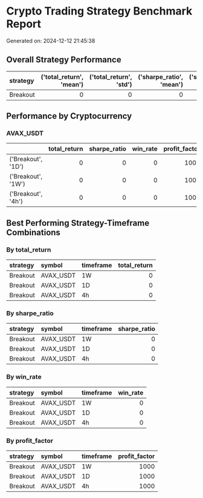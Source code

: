 # Crypto Trading Strategy Benchmark Report

Generated on: 2024-12-12 21:45:38

## Overall Strategy Performance

| strategy   |   ('total_return', 'mean') |   ('total_return', 'std') |   ('sharpe_ratio', 'mean') |   ('sharpe_ratio', 'std') |   ('win_rate', 'mean') |   ('win_rate', 'std') |   ('profit_factor', 'mean') |   ('profit_factor', 'std') |   ('recovery_factor', 'mean') |   ('recovery_factor', 'std') |   ('num_trades', 'sum') |   ('execution_time', 'mean') |   ('execution_time', 'sum') |
|:-----------|---------------------------:|--------------------------:|---------------------------:|--------------------------:|-----------------------:|----------------------:|----------------------------:|---------------------------:|------------------------------:|-----------------------------:|------------------------:|-----------------------------:|----------------------------:|
| Breakout   |                          0 |                         0 |                          0 |                         0 |                      0 |                     0 |                        1000 |                          0 |                          1000 |                            0 |                       0 |                       0.0569 |                      0.1708 |

## Performance by Cryptocurrency

### AVAX_USDT

|                    |   total_return |   sharpe_ratio |   win_rate |   profit_factor |
|:-------------------|---------------:|---------------:|-----------:|----------------:|
| ('Breakout', '1D') |              0 |              0 |          0 |            1000 |
| ('Breakout', '1W') |              0 |              0 |          0 |            1000 |
| ('Breakout', '4h') |              0 |              0 |          0 |            1000 |

## Best Performing Strategy-Timeframe Combinations

### By total_return
| strategy   | symbol    | timeframe   |   total_return |
|:-----------|:----------|:------------|---------------:|
| Breakout   | AVAX_USDT | 1W          |              0 |
| Breakout   | AVAX_USDT | 1D          |              0 |
| Breakout   | AVAX_USDT | 4h          |              0 |

### By sharpe_ratio
| strategy   | symbol    | timeframe   |   sharpe_ratio |
|:-----------|:----------|:------------|---------------:|
| Breakout   | AVAX_USDT | 1W          |              0 |
| Breakout   | AVAX_USDT | 1D          |              0 |
| Breakout   | AVAX_USDT | 4h          |              0 |

### By win_rate
| strategy   | symbol    | timeframe   |   win_rate |
|:-----------|:----------|:------------|-----------:|
| Breakout   | AVAX_USDT | 1W          |          0 |
| Breakout   | AVAX_USDT | 1D          |          0 |
| Breakout   | AVAX_USDT | 4h          |          0 |

### By profit_factor
| strategy   | symbol    | timeframe   |   profit_factor |
|:-----------|:----------|:------------|----------------:|
| Breakout   | AVAX_USDT | 1W          |            1000 |
| Breakout   | AVAX_USDT | 1D          |            1000 |
| Breakout   | AVAX_USDT | 4h          |            1000 |

